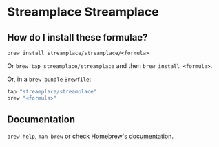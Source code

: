 # Streamplace Streamplace

## How do I install these formulae?

`brew install streamplace/streamplace/<formula>`

Or `brew tap streamplace/streamplace` and then `brew install <formula>`.

Or, in a `brew bundle` `Brewfile`:

```ruby
tap "streamplace/streamplace"
brew "<formula>"
```

## Documentation

`brew help`, `man brew` or check [Homebrew's documentation](https://docs.brew.sh).
